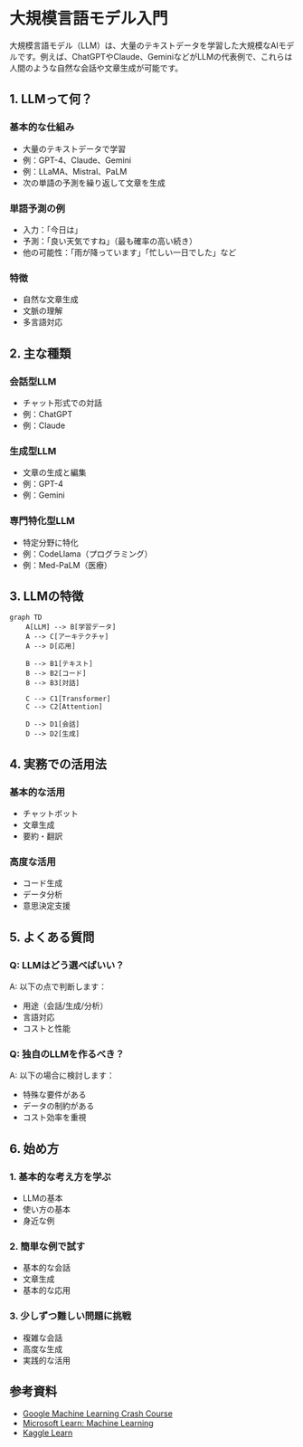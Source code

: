# 大規模言語モデル入門

大規模言語モデル（LLM）は、大量のテキストデータを学習した大規模なAIモデルです。例えば、ChatGPTやClaude、GeminiなどがLLMの代表例で、これらは人間のような自然な会話や文章生成が可能です。

## 1. LLMって何？

### 基本的な仕組み
- 大量のテキストデータで学習
- 例：GPT-4、Claude、Gemini
- 例：LLaMA、Mistral、PaLM
- 次の単語の予測を繰り返して文章を生成

### 単語予測の例
- 入力：「今日は」
- 予測：「良い天気ですね」（最も確率の高い続き）
- 他の可能性：「雨が降っています」「忙しい一日でした」など

### 特徴
- 自然な文章生成
- 文脈の理解
- 多言語対応

## 2. 主な種類

### 会話型LLM
- チャット形式での対話
- 例：ChatGPT
- 例：Claude

### 生成型LLM
- 文章の生成と編集
- 例：GPT-4
- 例：Gemini

### 専門特化型LLM
- 特定分野に特化
- 例：CodeLlama（プログラミング）
- 例：Med-PaLM（医療）

## 3. LLMの特徴

```mermaid
graph TD
    A[LLM] --> B[学習データ]
    A --> C[アーキテクチャ]
    A --> D[応用]
    
    B --> B1[テキスト]
    B --> B2[コード]
    B --> B3[対話]
    
    C --> C1[Transformer]
    C --> C2[Attention]
    
    D --> D1[会話]
    D --> D2[生成]
```

## 4. 実務での活用法

### 基本的な活用
- チャットボット
- 文章生成
- 要約・翻訳

### 高度な活用
- コード生成
- データ分析
- 意思決定支援

## 5. よくある質問

### Q: LLMはどう選べばいい？
A: 以下の点で判断します：
- 用途（会話/生成/分析）
- 言語対応
- コストと性能

### Q: 独自のLLMを作るべき？
A: 以下の場合に検討します：
- 特殊な要件がある
- データの制約がある
- コスト効率を重視

## 6. 始め方

### 1. 基本的な考え方を学ぶ
- LLMの基本
- 使い方の基本
- 身近な例

### 2. 簡単な例で試す
- 基本的な会話
- 文章生成
- 基本的な応用

### 3. 少しずつ難しい問題に挑戦
- 複雑な会話
- 高度な生成
- 実践的な活用

## 参考資料
- [Google Machine Learning Crash Course](https://developers.google.com/machine-learning/crash-course)
- [Microsoft Learn: Machine Learning](https://docs.microsoft.com/learn/paths/get-started-with-artificial-intelligence-on-azure/)
- [Kaggle Learn](https://www.kaggle.com/learn)
